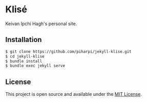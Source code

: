 # Klisé
Keivan Ipchi Hagh's personal site.

## Installation
```bash
$ git clone https://github.com/piharpi/jekyll-klise.git
$ cd jekyll-klise
$ bundle install
$ bundle exec jekyll serve
```

## License
This project is open source and available under the [MIT License](LICENSE).
